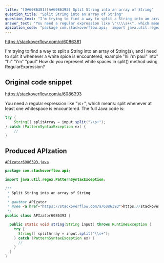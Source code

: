 ```yaml
---
title: "[Q#6086381][A#6086393] Split String into an array of String"
question_title: "Split String into an array of String"
question_text: "I'm trying to find a way to split a String into an array of String(s), and I need to split it whenever a white spice is encountered, example \"hi i'm paul\" into\" \"hi\" \"i'm\" \"paul\" How do you represent white spaces in split() method using RegularExpression?"
answer_text: "You need a regular expression like \"\\\\s+\", which means: split whenever at least one whitespace is encountered. The full Java code is:"
apization_code: "package com.stackoverflow.api;  import java.util.regex.PatternSyntaxException;  /**  * Split String into an array of String  *  * @author APIzator  * @see <a href=\"https://stackoverflow.com/a/6086393\">https://stackoverflow.com/a/6086393</a>  */ public class APIzator6086393 {    public static void string(String input) throws RuntimeException {     try {       String[] splitArray = input.split(\"\\\\s+\");     } catch (PatternSyntaxException ex) {       //     }   } }"
---
```


https://stackoverflow.com/q/6086381

I&#x27;m trying to find a way to split a String into an array of String(s), and I need to split it whenever a white spice is encountered, example
&quot;hi i&#x27;m paul&quot;
into&quot;
&quot;hi&quot; &quot;i&#x27;m&quot; &quot;paul&quot;
How do you represent white spaces in split() method using RegularExpression?



## Original code snippet

https://stackoverflow.com/a/6086393

You need a regular expression like &quot;\\s+&quot;, which means: split whenever at least one whitespace is encountered. The full Java code is:

```java
try {
    String[] splitArray = input.split("\\s+");
} catch (PatternSyntaxException ex) {
    // 
}
```

## Produced APIzation

[`APIzator6086393.java`](https://github.com/pasqualesalza/apization-temp-data/raw/master/apizations/java/APIzator6086393.java)

```java
package com.stackoverflow.api;

import java.util.regex.PatternSyntaxException;

/**
 * Split String into an array of String
 *
 * @author APIzator
 * @see <a href="https://stackoverflow.com/a/6086393">https://stackoverflow.com/a/6086393</a>
 */
public class APIzator6086393 {

  public static void string(String input) throws RuntimeException {
    try {
      String[] splitArray = input.split("\\s+");
    } catch (PatternSyntaxException ex) {
      //
    }
  }
}

```